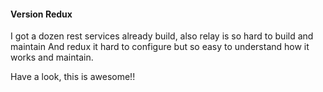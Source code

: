 
#### Version Redux

I got a dozen rest services already build, also relay is so hard to build and maintain
And redux it hard to configure but so easy to understand how it works and maintain.

Have a look, this is awesome!!
